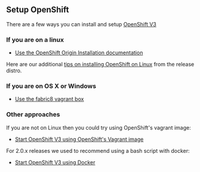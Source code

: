 ## Setup OpenShift

There are a few ways you can install and setup [OpenShift V3](http://www.openshift.org/)

### If you are on a linux

* [Use the OpenShift Origin Installation documentation](http://docs.openshift.org/latest/getting_started/dev_get_started/installation.html)

Here are our additional [tips on installing OpenShift on Linux](openShiftInstall.html) from the release distro.

### If you are on OS X or Windows

* [Use the fabric8 vagrant box](openShiftWithFabric8Vagrant.html)

### Other approaches

If you are not on Linux then you could try using OpenShift's vagrant image:

* [Start OpenShift V3 using OpenShift's Vagrant image](openShiftVagrant.html)

For 2.0.x releases we used to recommend using a bash script with docker:

* [Start OpenShift V3 using Docker](openShiftDocker.html)


